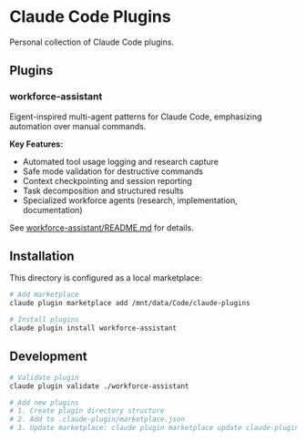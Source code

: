 # Claude Code Plugins

Personal collection of Claude Code plugins.

## Plugins

### workforce-assistant
Eigent-inspired multi-agent patterns for Claude Code, emphasizing automation over manual commands.

**Key Features:**
- Automated tool usage logging and research capture
- Safe mode validation for destructive commands
- Context checkpointing and session reporting
- Task decomposition and structured results
- Specialized workforce agents (research, implementation, documentation)

See [workforce-assistant/README.md](./workforce-assistant/README.md) for details.

## Installation

This directory is configured as a local marketplace:

```bash
# Add marketplace
claude plugin marketplace add /mnt/data/Code/claude-plugins

# Install plugins
claude plugin install workforce-assistant
```

## Development

```bash
# Validate plugin
claude plugin validate ./workforce-assistant

# Add new plugins
# 1. Create plugin directory structure
# 2. Add to .claude-plugin/marketplace.json
# 3. Update marketplace: claude plugin marketplace update claude-plugins-local
```
